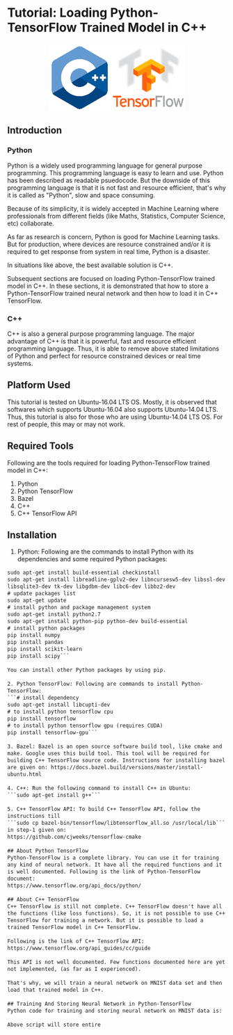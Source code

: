 # Tutorial: Loading Python-TensorFlow Trained Model in C++

<p align="center">
<img src="https://github.com/sansinghsanjay/loading_python_tensorflow_model_in_cpp_tensorflow/blob/master/images/logos.png">
</p>

## Introduction
### Python
Python is a widely used programming language for general purpose programming. This programming language is easy to learn and use. Python has been described as readable psuedocode. But the downside of this programming language is that it is not fast and resource efficient, that's why it is called as "Python", slow and space consuming.

Because of its simplicity, it is widely accepted in Machine Learning where professionals from different fields (like Maths, Statistics, Computer Science, etc) collaborate.

As far as research is concern, Python is good for Machine Learning tasks. But for production, where devices are resource constrained and/or it is required to get response from system in real time, Python is a disaster.

In situations like above, the best available solution is C++.

Subsequent sections are focused on loading Python-TensorFlow trained model in C++. In these sections, it is demonstrated that how to store a Python-TensorFlow trained neural network and then how to load it in C++ TensorFlow.

### C++
C++ is also a general purpose programming language. The major advantage of C++ is that it is powerful, fast and resource efficient programming language. Thus, it is able to remove above stated limitations of Python and perfect for resource constrained devices or real time systems.

## Platform Used
This tutorial is tested on Ubuntu-16.04 LTS OS. Mostly, it is observed that softwares which supports Ubuntu-16.04 also supports Ubuntu-14.04 LTS. Thus, this tutorial is also for those who are using Ubuntu-14.04 LTS OS. For rest of people, this may or may not work.

## Required Tools
Following are the tools required for loading Python-TensorFlow trained model in C++:
1. Python
2. Python TensorFlow
3. Bazel
4. C++
5. C++ TensorFlow API

## Installation
1. Python: Following are the commands to install Python with its dependencies and some required Python packages:

```# python dependencies
sudo apt-get install build-essential checkinstall
sudo apt-get install libreadline-gplv2-dev libncursesw5-dev libssl-dev libsqlite3-dev tk-dev libgdbm-dev libc6-dev libbz2-dev
# update packages list
sudo apt-get update
# install python and package management system
sudo apt-get install python2.7
sudo apt-get install python-pip python-dev build-essential
# install python packages
pip install numpy
pip install pandas
pip install scikit-learn
pip install scipy```

You can install other Python packages by using pip.

2. Python TensorFlow: Following are commands to install Python-TensorFlow:
```# install dependency
sudo apt-get install libcupti-dev
# to install python tensorflow cpu
pip install tensorflow
# to install python tensorflow gpu (requires CUDA)
pip install tensorflow-gpu```

3. Bazel: Bazel is an open source software build tool, like cmake and make. Google uses this build tool. This tool will be required for building C++ TensorFlow source code. Instructions for installing bazel are given on: https://docs.bazel.build/versions/master/install-ubuntu.html

4. C++: Run the following command to install C++ in Ubuntu:
```sudo apt-get install g++```

5. C++ TensorFlow API: To build C++ TensorFlow API, follow the instructions till
```sudo cp bazel-bin/tensorflow/libtensorflow_all.so /usr/local/lib```
in step-1 given on:
https://github.com/cjweeks/tensorflow-cmake

## About Python TensorFlow
Python-TensorFlow is a complete library. You can use it for training any kind of neural network. It have all the required functions and it is well documented. Following is the link of Python-TensorFlow document:
https://www.tensorflow.org/api_docs/python/

## About C++ TensorFlow
C++ TensorFlow is still not complete. C++ TensorFlow doesn't have all the functions (like loss functions). So, it is not possible to use C++ TensorFlow for training a network. But it is possible to load a trained TensorFlow model in C++ TensorFlow.

Following is the link of C++ TensorFlow API:
https://www.tensorflow.org/api_guides/cc/guide

This API is not well documented. Few functions documented here are yet not implemented, (as far as I experienced).

That's why, we will train a neural network on MNIST data set and then load that trained model in C++.

## Training And Storing Neural Network in Python-TensorFlow
Python code for training and storing neural network on MNIST data is:

Above script will store entire 
